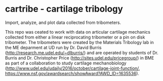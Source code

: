 # cartribe - cartilage tribology
Import, analyze, and plot data collected from tribometers.

This repo was ceated to work with data on articular cartilage mechanics collected from either a linear reciprocating tribometer or a pin on disk tribometer.  The tribometers were created by the Materials Tribology lab in the ME deparment at UD run by Dr. David Burris (http://research.me.udel.edu/~dlburris/) and are operated by students of Dr. Burris and Dr. Christopher Price (http://sites.udel.edu/pricegroup/) in BME as part of a collaboration to study cartilage mechanobiology (http://www.udel.edu/udaily/2016/october/cartilage-joint-function/, https://www.nsf.gov/awardsearch/showAward?AWD_ID=1635536).
